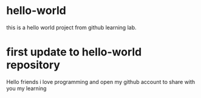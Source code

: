 # hello-world
this is a hello world project from github learning lab.

# first update to hello-world repository
Hello friends i love programming and open my github account to share with you my learning
